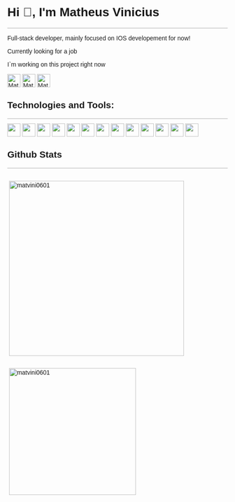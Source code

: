 <div style="font-family: Arial, Helvetica, sans-serif;">
    <h1 align="left">Hi 👋, I'm Matheus Vinicius</h1>
    <p style="background-color: lightgray; display: block; height: 2px;"></p>
        <p>Full-stack developer, mainly focused on IOS developement for now!</p>
        <p>Currently looking for a job</p>
        <p>I`m working on <a style="text-decoration: none;" href="https://github.com/MatVini0601/gflProject">this project</a> right now</p>
        <a href="https://linkedin.com/in/matheus-vinícius-9b0b441a0" target="blank"><img align="center" src="https://img.shields.io/badge/LinkedIn-0077B5?style=for-the-badge&logo=linkedin&logoColor=white" alt="Matheus Vinicius" height="30"/></a>
        <a href="https://github.com/MatVini0601" target="blank"><img align="center" src="https://img.shields.io/badge/GitHub-100000?style=for-the-badge&logo=github&logoColor=white" alt="MatVini0601" height="30"/></a>
        <a href="mailto:matheus1ro@hotmail.com" target="blank"><img align="center" src="https://img.shields.io/badge/Microsoft_Outlook-0078D4?style=for-the-badge&logo=microsoft-outlook&logoColor=white" alt="Matheus Vinicius" height="30"/></a>
        <h2 align="left">Technologies and Tools:</h3>
        <p style="background-color: lightgray; display: block; height: 2px; margin-bottom: 10px;"></p>
    <div>
        <img align="center" src="https://img.shields.io/badge/CSS3-1572B6?style=for-the-badge&logo=css3&logoColor=white" height="30"/>
        <img align="center" src="https://img.shields.io/badge/MySQL-005C84?style=for-the-badge&logo=mysql&logoColor=white" height="30"/>
        <img align="center" src="https://img.shields.io/badge/C%23-239120?style=for-the-badge&logo=c-sharp&logoColor=white" height="30"/>
        <img align="center" src="https://img.shields.io/badge/HTML5-E34F26?style=for-the-badge&logo=html5&logoColor=white" height="30"/>
        <img align="center" src="https://img.shields.io/badge/JavaScript-323330?style=for-the-badge&logo=javascript&logoColor=F7DF1E" height="30"/>
        <img align="center" src="https://img.shields.io/badge/Swift-FA7343?style=for-the-badge&logo=swift&logoColor=white" height="30"/>
        <img align="center" src="https://img.shields.io/badge/.NET-512BD4?style=for-the-badge&logo=dotnet&logoColor=white" height="30"/>
        <img align="center" src="https://img.shields.io/badge/Node.js-339933?style=for-the-badge&logo=nodedotjs&logoColor=white" height="30"/>
        <img align="center" src="https://img.shields.io/badge/Postman-FF6C37?style=for-the-badge&logo=Postman&logoColor=white" height="30"/>
        <img align="center" src="https://img.shields.io/badge/VSCode-0078D4?style=for-the-badge&logo=visual%20studio%20code&logoColor=white" height="30"/>
        <img align="center" src="https://img.shields.io/badge/Visual_Studio-5C2D91?style=for-the-badge&logo=visual%20studio&logoColor=white" height="30"/>
        <img align="center" src="https://img.shields.io/badge/Xcode-007ACC?style=for-the-badge&logo=Xcode&logoColor=white" height="30"/>
        <img align="center" src="https://img.shields.io/badge/GIT-E44C30?style=for-the-badge&logo=git&logoColor=white" height="30"/>
    </div>
        <h2>Github Stats</h3>
        <p style="background-color: lightgray; display: block; height: 2px;"></p>
    <div style="display: block;">
        <p style="display:inline-block">&nbsp;<img style="width: 400px;" align="top" src="https://github-readme-stats.vercel.app/api?username=matvini0601&show_icons=true&locale=en&theme=dracula" alt="matvini0601" /></p>
        <p style="display:inline-block">&nbsp;<img style="width: 290px;" align="top" src="https://github-readme-stats.vercel.app/api/top-langs/?username=MatVini0601&layout=compact&langs_count=7&theme=dracula" alt="matvini0601" /></p>
    </div>
</div>
